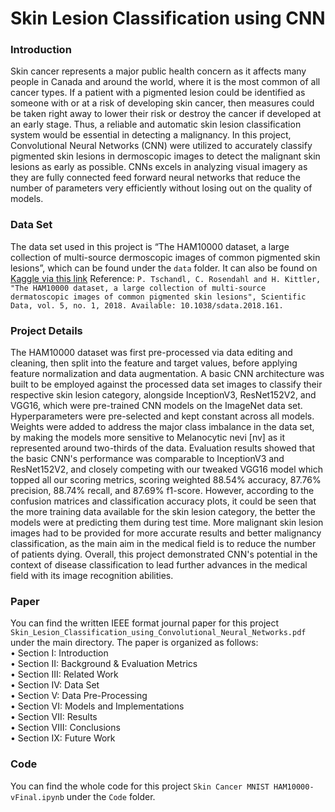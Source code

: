 # Skin Lesion Classification using CNN


### Introduction

Skin cancer represents a major public health concern as it affects many people in Canada and around the world, where it is the most common of all cancer types. If a patient with a pigmented lesion could be identified as someone with or at a risk of developing skin cancer, then measures could be taken right away to lower their risk or destroy the cancer if developed at an early stage. Thus, a reliable and automatic skin lesion classification system would be essential in detecting a malignancy. In this project, Convolutional Neural Networks (CNN) were utilized to accurately classify pigmented skin lesions in dermoscopic images to detect the malignant skin lesions as early as possible. CNNs excels in analyzing visual imagery as they are fully connected feed forward neural networks that reduce the number of parameters very efficiently without losing out on the quality of models. 


### Data Set
The data set used in this project is “The HAM10000 dataset, a large collection of multi-source dermoscopic images of common pigmented skin lesions”, which can be found under the `data` folder. It can also be found on [Kaggle via this link](https://www.kaggle.com/kmader/skin-cancer-mnist-ham10000)
Reference: `P. Tschandl, C. Rosendahl and H. Kittler, "The HAM10000 dataset, a large collection of multi-source dermatoscopic images of common pigmented skin lesions", Scientific Data, vol. 5, no. 1, 2018. Available: 10.1038/sdata.2018.161.`


### Project Details
The HAM10000 dataset was first pre-processed via data editing and cleaning, then split into the feature and target values, before applying feature normalization and data augmentation. A basic CNN architecture was built to be employed against the processed data set images to classify their respective skin lesion category, alongside InceptionV3, ResNet152V2, and VGG16, which were pre-trained CNN models on the ImageNet data set. Hyperparameters were pre-selected and kept constant across all models. Weights were added to address the major class imbalance in the data set, by making the models more sensitive to Melanocytic nevi [nv] as it represented around two-thirds of the data. Evaluation results showed that the basic CNN's performance was comparable to InceptionV3 and ResNet152V2, and closely competing with our tweaked VGG16 model which topped all our scoring metrics, scoring weighted 88.54\% accuracy, 87.76\% precision, 88.74\% recall, and 87.69\% f1-score. However, according to the confusion matrices and classification accuracy plots, it could be seen that the more training data available for the skin lesion category, the better the models were at predicting them during test time. More malignant skin lesion images had to be provided for more accurate results and better malignancy classification, as the main aim in the medical field is to reduce the number of patients dying. Overall, this project demonstrated CNN's potential in the context of disease classification to lead further advances in the medical field with its image recognition abilities.


### Paper
You can find the written IEEE format journal paper for this project `Skin_Lesion_Classification_using_Convolutional_Neural_Networks.pdf` under the main directory. The paper is organized as follows: <br />
• Section I: Introduction <br />
• Section II: Background & Evaluation Metrics <br />
• Section III: Related Work <br />
• Section IV: Data Set <br />
• Section V: Data Pre-Processing <br />
• Section VI: Models and Implementations <br />
• Section VII: Results <br />
• Section VIII: Conclusions <br />
• Section IX: Future Work <br />


### Code
You can find the whole code for this project `Skin Cancer MNIST HAM10000-vFinal.ipynb` under the `Code` folder.
